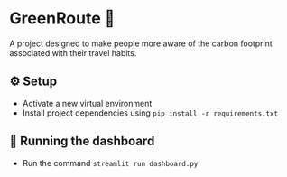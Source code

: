 # GreenRoute 🌱
A project designed to make people more aware of the carbon footprint associated with their travel habits.

## ⚙️ Setup
- Activate a new virtual environment
- Install project dependencies using `pip install -r requirements.txt`

## 🏃 Running the dashboard
- Run the command `streamlit run dashboard.py`